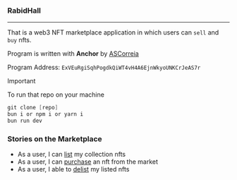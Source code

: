 ### RabidHall

---

That is a web3 NFT marketplace application in which users can `sell` and `buy` nfts.

Program is written with **Anchor** by [ASCorreia](https://github.com/ASCorreia/anchor-marketplace)

Program Address: `ExVEuRgiSqhPogdkQiWT4vH4A6EjnWkyoUNKCrJeAS7r`

> [!IMPORTANT]
> To run that repo on your machine

```cs
git clone [repo]
bun i or npm i or yarn i
bun run dev

```

### Stories on the Marketplace

- As a user, I can <ins>list</ins> my collection nfts
- As a user, I can <ins>purchase</ins> an nft from the market
- As a user, I able to <ins>delist</ins> my listed nfts
